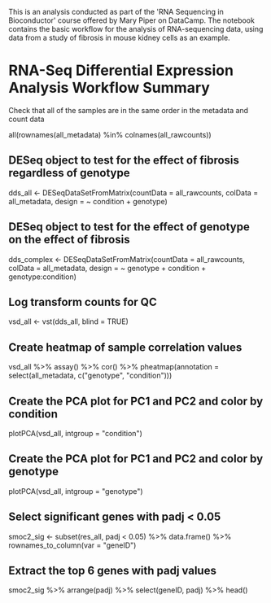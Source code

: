 This is an analysis conducted as part of the 'RNA Sequencing in Bioconductor' course offered by Mary Piper on DataCamp. The notebook contains the basic workflow for the analysis of RNA-sequencing data, using data from a study of fibrosis in mouse kidney cells as an example.


# RNA-Seq Differential Expression Analysis Workflow Summary

Check that all of the samples are in the same order in the metadata and count data

all(rownames(all_metadata) %in% colnames(all_rawcounts))

## DESeq object to test for the effect of fibrosis regardless of genotype

dds_all <- DESeqDataSetFromMatrix(countData = all_rawcounts, colData = all_metadata, design = ~ condition + genotype)

## DESeq object to test for the effect of genotype on the effect of fibrosis

dds_complex <- DESeqDataSetFromMatrix(countData = all_rawcounts, colData = all_metadata, design = ~ genotype + condition + genotype:condition)

## Log transform counts for QC

vsd_all <- vst(dds_all, blind = TRUE)

## Create heatmap of sample correlation values

vsd_all %>% assay() %>% cor() %>% pheatmap(annotation = select(all_metadata, c("genotype", "condition")))

## Create the PCA plot for PC1 and PC2 and color by condition

plotPCA(vsd_all, intgroup = "condition")

## Create the PCA plot for PC1 and PC2 and color by genotype

plotPCA(vsd_all, intgroup = "genotype")

## Select significant genes with padj < 0.05

smoc2_sig <- subset(res_all, padj < 0.05) %>% data.frame() %>% rownames_to_column(var = "geneID")

## Extract the top 6 genes with padj values

smoc2_sig %>% arrange(padj) %>% select(geneID, padj) %>% head()
